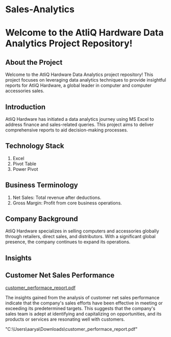 # Sales-Analytics

# **Welcome to the AtliQ Hardware Data Analytics Project Repository!**

## About the Project

Welcome to the AtliQ Hardware Data Analytics project repository! This project focuses on leveraging data analytics techniques to provide insightful reports for AtliQ Hardware, a global leader in computer and computer accessories sales.

##  Introduction

AtliQ Hardware has initiated a data analytics journey using MS Excel to address finance and sales-related queries. This project aims to deliver comprehensive reports to aid decision-making processes.

## Technology Stack

1. Excel
2. Pivot Table
3. Power Pivot

## Business Terminology

1. Net Sales: Total revenue after deductions.
2. Gross Margin: Profit from core business operations.

## Company Background
AtliQ Hardware specializes in selling computers and accessories globally through retailers, direct sales, and distributors. With a significant global presence, the company continues to expand its operations.

## Insights

## Customer Net Sales Performance

[customer_performace_report.pdf](https://github.com/Kartiksinghbisen/Sales-Analytics/files/15237509/customer_performace_report.pdf)


The insights gained from the analysis of customer net sales performance indicate that the company's sales efforts have been effective in meeting or exceeding its predetermined targets.
This suggests that the company's sales team is adept at identifying and capitalizing on opportunities, and its products or services are resonating well with customers.

"C:\Users\aarya\Downloads\customer_performace_report.pdf"

